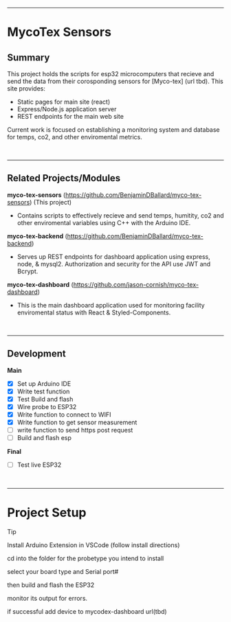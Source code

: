 <hr/>

# MycoTex Sensors

## Summary
This project holds the scripts for esp32 microcomputers that recieve and send the data from their corosponding sensors for
[Myco-tex] (url tbd).
This site provides:

- Static pages for main site (react)
- Express/Node.js application server
- REST endpoints for the main web site

Current work is focused on establishing a monitoring system and database for temps, co2, and other enviromental metrics.

<br/>
<hr/>

## Related Projects/Modules

**myco-tex-sensors** (https://github.com/BenjaminDBallard/myco-tex-sensors)  (This project) 
- Contains scripts to effectively recieve and send temps, humitity, co2 and other enviromental variables using C++ with the Arduino IDE.

**myco-tex-backend** (https://github.com/BenjaminDBallard/myco-tex-backend)  
- Serves up REST endpoints for dashboard application using express, node, & mysql2. Authorization and security for the API use JWT and Bcrypt.

**myco-tex-dashboard** (https://github.com/jason-cornish/myco-tex-dashboard)  
- This is the main dashboard application used for monitoring facility enviromental status with React & Styled-Components.

<br/>
<hr/>

## Development
**Main**
- [x] Set up Arduino IDE
- [x] Write test function
- [x] Test Build and flash
- [x] Wire probe to ESP32
- [x] Write function to connect to WIFI
- [x] Write function to get sensor measurement
- [ ] write function to send https post request
- [ ] Build and flash esp

**Final**
- [ ] Test live ESP32

<br/>
<hr/>

# Project Setup
> [!TIP]
>
> Install Arduino Extension in VSCode (follow install directions)
> 
> cd into the folder for the probetype you intend to install
>
> select your board type and Serial port# 
>
> then build and flash the ESP32
>
> monitor its output for errors.
>
> if successful add device to mycodex-dashboard url(tbd)
